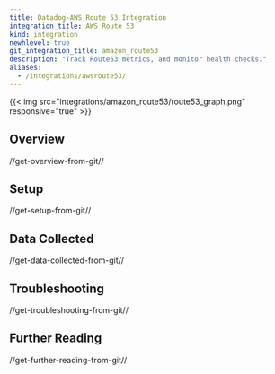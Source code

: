```yaml
---
title: Datadog-AWS Route 53 Integration
integration_title: AWS Route 53
kind: integration
newhlevel: true
git_integration_title: amazon_route53
description: "Track Route53 metrics, and monitor health checks."
aliases:
  - /integrations/awsroute53/
---
```


{{< img src="integrations/amazon_route53/route53_graph.png" responsive="true" >}}

## Overview
//get-overview-from-git//

## Setup
//get-setup-from-git//

## Data Collected
//get-data-collected-from-git//

## Troubleshooting
//get-troubleshooting-from-git//

## Further Reading
//get-further-reading-from-git//